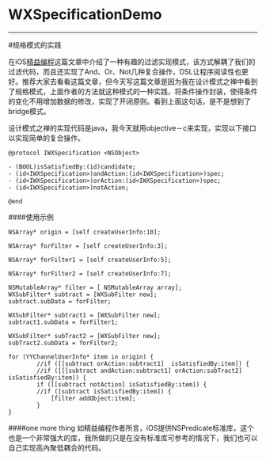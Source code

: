 # WXSpecificationDemo

----

#规格模式的实践

在iOS[精益编程](http://blog.csdn.net/uxyheaven/article/details/49226175/)这篇文章中介绍了一种有趣的过滤实现模式，该方式解耦了我们的过滤代码，而且还实现了And、Or、Not几种复合操作，DSL让程序阅读性也更好。推荐大家去看看这篇文章，但今天写这篇文章是因为我在设计模式之禅中看到了规格模式，上面作者的方法就这种模式的一种实践，将条件操作封装，使得条件的变化不用增加数据的修改，实现了开闭原则。看到上面这句话，是不是想到了bridge模式。

设计模式之禅的实现代码是java，我今天就用objective－c来实现，实现以下接口以实现简单的复合操作。


```
@protocol IWXSpecification <NSObject>

- (BOOL)isSatisfiedBy:(id)candidate;
- (id<IWXSpecification>)andAction:(id<IWXSpecification>)spec;
- (id<IWXSpecification>)orAction:(id<IWXSpecification>)spec;
- (id<IWXSpecification>)notAction;

@end

```

####使用示例

```
NSArray* origin = [self createUserInfo:10];
    
NSArray* forFilter = [self createUserInfo:3];
    
NSArray* forFilter1 = [self createUserInfo:5];
    
NSArray* forFilter2 = [self createUserInfo:7];
    
NSMutableArray* filter = [ NSMutableArray array];
WXSubFilter* subtract = [WXSubFilter new];
subtract.subData = forFilter;
    
WXSubFilter* subtract1 = [WXSubFilter new];
subtract1.subData = forFilter1;
    
WXSubFilter* subTract2 = [WXSubFilter new];
subTract2.subData = forFilter2;
    
for (YYChannelUserInfo* item in origin) {
        //if ([[subtract orAction:subtract1]  isSatisfiedBy:item]) {
        //if ([[[subtract andAction:subtract1] orAction:subTract2]  isSatisfiedBy:item]) {
        if ([[subtract notAction] isSatisfiedBy:item]) {
        //if ([subtract isSatisfiedBy:item]) {
            [filter addObject:item];
        }
}

```

####one more thing
如精益编程作者所言，iOS提供NSPredicate标准库，这个也是一个非常强大的库，我所做的只是在没有标准库可参考的情况下，我们也可以自己实现高內聚低耦合的代码。
